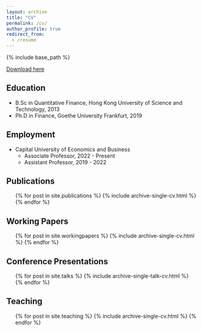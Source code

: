 ```yaml
---
layout: archive
title: "CV"
permalink: /cv/
author_profile: true
redirect_from:
  - /resume
---
```


{% include base_path %}

[Download here](https://cuebeducn-my.sharepoint.com/:b:/g/personal/cheungyinglun_cueb_edu_cn/ETRHV-BuPFlLmACfV8g_rQsB0nN-_eUvBgx75k-UXy6Gkw?e=iYxNo3)

## Education
* B.Sc in Quantitative Finance, Hong Kong University of Science and Technology, 2013
* Ph.D in Finance, Goethe University Frankfurt, 2019

## Employment
* Capital University of Economics and Business
  * Associate Professor, 2022 - Present
  * Assistant Professor, 2019 - 2022

## Publications
  <ul>{% for post in site.publications %}
    {% include archive-single-cv.html %}
  {% endfor %}</ul>

## Working Papers
  <ul>{% for post in site.workingpapers %}
    {% include archive-single-cv.html %}
  {% endfor %}</ul>
  
## Conference Presentations
  <ul>{% for post in site.talks %}
    {% include archive-single-talk-cv.html %}
  {% endfor %}</ul>
  
## Teaching
  <ul>{% for post in site.teaching %}
    {% include archive-single-cv.html %}
  {% endfor %}</ul>
  

